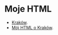 # Moje HTML

* [Kraków](Kraków/README.adoc).
* [Mój HTML o Kraków](https://Kotekduzy.github.io/my_html/).
